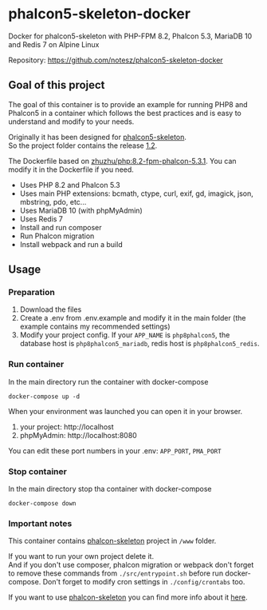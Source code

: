 # phalcon5-skeleton-docker
Docker for phalcon5-skeleton with PHP-FPM 8.2, Phalcon 5.3, MariaDB 10 and Redis 7 on Alpine Linux

Repository: https://github.com/notesz/phalcon5-skeleton-docker

## Goal of this project
The goal of this container is to provide an example for running PHP8 and Phalcon5 in a container which follows the best practices and is easy to understand and modify to your needs.

Originally it has been designed for [phalcon5-skeleton](https://github.com/notesz/phalcon5-skeleton). \
So the project folder contains the release [1.2](https://github.com/notesz/phalcon5-skeleton/releases/tag/1.2).

The Dockerfile based on [zhuzhu/php:8.2-fpm-phalcon-5.3.1](https://hub.docker.com/layers/zhuzhu/php/8.2-fpm-phalcon-5.3.1/images/sha256-1c2b2a84a891fb6ae32c53723fc2de63219683e069756036f6d0dea0d0383937?context=explore). You can modify it in the Dockerfile if you need.

* Uses PHP 8.2 and Phalcon 5.3
* Uses main PHP extensions: bcmath, ctype, curl, exif, gd, imagick, json, mbstring, pdo, etc...
* Uses MariaDB 10 (with phpMyAdmin)
* Uses Redis 7
* Install and run composer
* Run Phalcon migration
* Install webpack and run a build

## Usage

### Preparation

1. Download the files
2. Create a .env from .env.example and modify it in the main folder (the example contains my recommended settings)
3. Modify your project config. If your `APP_NAME` is `php8phalcon5`, the database host is `php8phalcon5_mariadb`, redis host is `php8phalcon5_redis`.

### Run container

In the main directory run the container with docker-compose

```shell
docker-compose up -d
```

When your environment was launched you can open it in your browser.

1. your project: http://localhost
2. phpMyAdmin: http://localhost:8080

You can edit these port numbers in your .env: `APP_PORT`, `PMA_PORT`

### Stop container

In the main directory stop tha container with docker-compose

```shell
docker-compose down
```

### Important notes

This container contains [phalcon-skeleton](https://github.com/notesz/phalcon5-skeleton) project in `/www` folder.

If you want to run your own project delete it. \
And if you don't use composer, phalcon migration or webpack don't forget to remove these commands from `./src/entrypoint.sh` before run docker-compose. Don't forget to modify cron settings in `./config/crontabs` too.

If you want to use [phalcon-skeleton](https://github.com/notesz/phalcon5-skeleton) you can find more info about it [here](https://github.com/notesz/phalcon5-skeleton).
